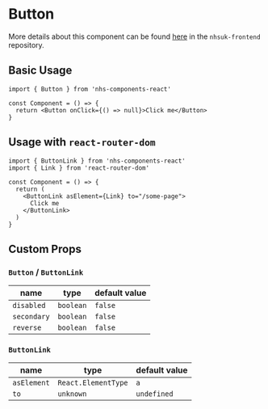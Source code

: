 # Button

More details about this component can be found [here](https://github.com/nhsuk/nhsuk-frontend/tree/main/packages/components/button) in the `nhsuk-frontend` repository.

## Basic Usage

```tsx
import { Button } from 'nhs-components-react'

const Component = () => {
  return <Button onClick={() => null}>Click me</Button>
}
```

## Usage with `react-router-dom`

```tsx
import { ButtonLink } from 'nhs-components-react'
import { Link } from 'react-router-dom'

const Component = () => {
  return (
    <ButtonLink asElement={Link} to="/some-page">
      Click me
    </ButtonLink>
  )
}
```

## Custom Props

### `Button` / `ButtonLink`

| name        | type      | default value |
| ----------- | --------- | ------------- |
| `disabled`  | `boolean` | `false`       |
| `secondary` | `boolean` | `false`       |
| `reverse`   | `boolean` | `false`       |

### `ButtonLink`

| name        | type                | default value |
| ----------- | ------------------- | ------------- |
| `asElement` | `React.ElementType` | `a`           |
| `to`        | `unknown`           | `undefined`   |
